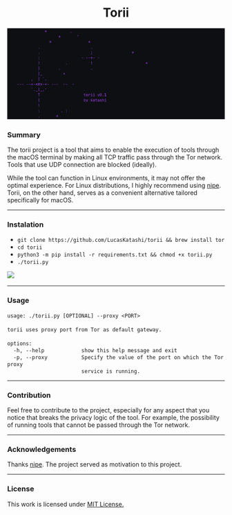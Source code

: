<p align="center">
<h1 align="center"><b>Torii</b></h1>

<div align="center">
    <img src="./banner.png">
</div>

### Summary

The torii project is a tool that aims to enable the execution of tools through the macOS terminal by making all TCP traffic pass through the Tor network. Tools that use UDP connection are blocked (ideally).

While the tool can function in Linux environments, it may not offer the optimal experience. For Linux distributions, I highly recommend using [nipe](https://github.com/htrgouvea/nipe). Torii, on the other hand, serves as a convenient alternative tailored specifically for macOS.

---

### Instalation

- `git clone https://github.com/LucasKatashi/torii && brew install tor`
- `cd torii`
- `python3 -m pip install -r requirements.txt && chmod +x torii.py`
- `./torii.py`

<a href="[[[https://asciinema.org/a/651710](https://asciinema.org/a/FWgSxWsbByv2AhbJULJR0qnmz)](https://asciinema.org/a/FWgSxWsbByv2AhbJULJR0qnmz)](https://asciinema.org/a/FWgSxWsbByv2AhbJULJR0qnmz)" target="_blank"><img src="[https://asciinema.org/a/651710](https://asciinema.org/a/FWgSxWsbByv2AhbJULJR0qnmz).svg" /></a>

---

### Usage

```
usage: ./torii.py [OPTIONAL] --proxy <PORT>

torii uses proxy port from Tor as default gateway.

options:
  -h, --help            show this help message and exit
  -p, --proxy           Specify the value of the port on which the Tor proxy
                        service is running.
```

---

### Contribution

Feel free to contribute to the project, especially for any aspect that you notice that breaks the privacy logic of the tool. For example, the possibility of running tools that cannot be passed through the Tor network.

---

### Acknowledgements

Thanks [nipe](https://github.com/htrgouvea/nipe). The project served as motivation to this project.

---

### License

This work is licensed under [MIT License.](/LICENSE.md)
